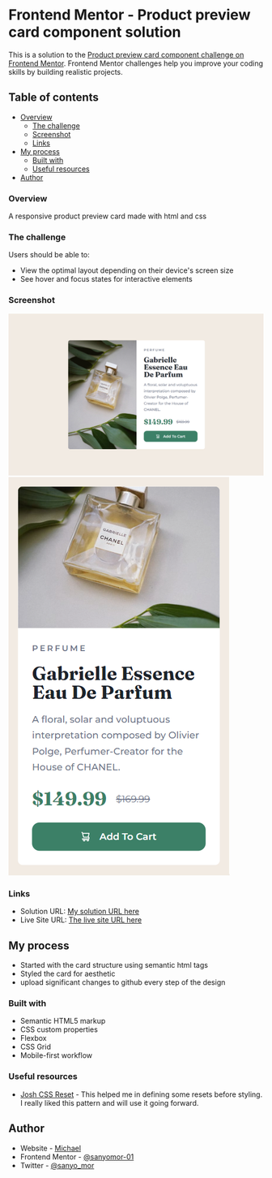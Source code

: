 # Frontend Mentor - Product preview card component solution

This is a solution to the [Product preview card component challenge on Frontend Mentor](https://www.frontendmentor.io/challenges/product-preview-card-component-GO7UmttRfa). Frontend Mentor challenges help you improve your coding skills by building realistic projects. 

## Table of contents

- [Overview](#overview)
  - [The challenge](#the-challenge)
  - [Screenshot](#screenshot)
  - [Links](#links)
- [My process](#my-process)
  - [Built with](#built-with)
  - [Useful resources](#useful-resources)
- [Author](#author)

###  Overview
A responsive product preview card made with html and css
### The challenge

Users should be able to:

- View the optimal layout depending on their device's screen size
- See hover and focus states for interactive elements

### Screenshot

![](./final%20designs/desktop-view.png)
![](./final%20designs/mobile-view.png)


### Links

- Solution URL: [My solution URL here](https://github.com/sanyomor-01/product-preview-card-component-main)
- Live Site URL: [The live site URL here](https://product-preview-card-component-bice-theta.vercel.app)

## My process
- Started with the card structure using semantic html tags
- Styled the card for aesthetic 
- upload significant changes to github every step of the design

### Built with

- Semantic HTML5 markup
- CSS custom properties
- Flexbox
- CSS Grid
- Mobile-first workflow

### Useful resources

- [Josh CSS Reset](https://www.joshwcomeau.com/css/custom-css-reset/) - This helped me in defining some resets before styling. I really liked this pattern and will use it going forward.

## Author

- Website - [Michael](https://www.github.com/sanyomor-01)
- Frontend Mentor - [@sanyomor-01](https://www.frontendmentor.io/profile/sanyomor-01)
- Twitter - [@sanyo_mor](https://www.twitter.com/sanyo_mor)


